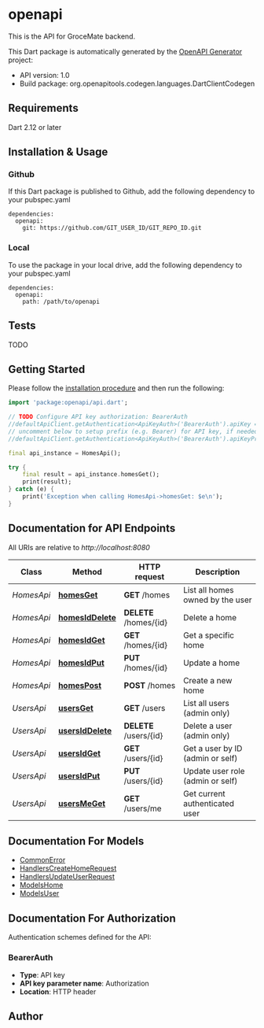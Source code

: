 # openapi
This is the API for GroceMate backend.

This Dart package is automatically generated by the [OpenAPI Generator](https://openapi-generator.tech) project:

- API version: 1.0
- Build package: org.openapitools.codegen.languages.DartClientCodegen

## Requirements

Dart 2.12 or later

## Installation & Usage

### Github
If this Dart package is published to Github, add the following dependency to your pubspec.yaml
```
dependencies:
  openapi:
    git: https://github.com/GIT_USER_ID/GIT_REPO_ID.git
```

### Local
To use the package in your local drive, add the following dependency to your pubspec.yaml
```
dependencies:
  openapi:
    path: /path/to/openapi
```

## Tests

TODO

## Getting Started

Please follow the [installation procedure](#installation--usage) and then run the following:

```dart
import 'package:openapi/api.dart';

// TODO Configure API key authorization: BearerAuth
//defaultApiClient.getAuthentication<ApiKeyAuth>('BearerAuth').apiKey = 'YOUR_API_KEY';
// uncomment below to setup prefix (e.g. Bearer) for API key, if needed
//defaultApiClient.getAuthentication<ApiKeyAuth>('BearerAuth').apiKeyPrefix = 'Bearer';

final api_instance = HomesApi();

try {
    final result = api_instance.homesGet();
    print(result);
} catch (e) {
    print('Exception when calling HomesApi->homesGet: $e\n');
}

```

## Documentation for API Endpoints

All URIs are relative to *http://localhost:8080*

Class | Method | HTTP request | Description
------------ | ------------- | ------------- | -------------
*HomesApi* | [**homesGet**](doc//HomesApi.md#homesget) | **GET** /homes | List all homes owned by the user
*HomesApi* | [**homesIdDelete**](doc//HomesApi.md#homesiddelete) | **DELETE** /homes/{id} | Delete a home
*HomesApi* | [**homesIdGet**](doc//HomesApi.md#homesidget) | **GET** /homes/{id} | Get a specific home
*HomesApi* | [**homesIdPut**](doc//HomesApi.md#homesidput) | **PUT** /homes/{id} | Update a home
*HomesApi* | [**homesPost**](doc//HomesApi.md#homespost) | **POST** /homes | Create a new home
*UsersApi* | [**usersGet**](doc//UsersApi.md#usersget) | **GET** /users | List all users (admin only)
*UsersApi* | [**usersIdDelete**](doc//UsersApi.md#usersiddelete) | **DELETE** /users/{id} | Delete a user (admin only)
*UsersApi* | [**usersIdGet**](doc//UsersApi.md#usersidget) | **GET** /users/{id} | Get a user by ID (admin or self)
*UsersApi* | [**usersIdPut**](doc//UsersApi.md#usersidput) | **PUT** /users/{id} | Update user role (admin or self)
*UsersApi* | [**usersMeGet**](doc//UsersApi.md#usersmeget) | **GET** /users/me | Get current authenticated user


## Documentation For Models

 - [CommonError](doc//CommonError.md)
 - [HandlersCreateHomeRequest](doc//HandlersCreateHomeRequest.md)
 - [HandlersUpdateUserRequest](doc//HandlersUpdateUserRequest.md)
 - [ModelsHome](doc//ModelsHome.md)
 - [ModelsUser](doc//ModelsUser.md)


## Documentation For Authorization


Authentication schemes defined for the API:
### BearerAuth

- **Type**: API key
- **API key parameter name**: Authorization
- **Location**: HTTP header


## Author



